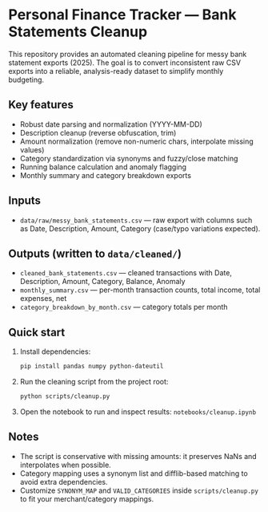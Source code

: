 # Personal Finance Tracker — Bank Statements Cleanup

This repository provides an automated cleaning pipeline for messy bank statement exports (2025). The goal is to convert inconsistent raw CSV exports into a reliable, analysis-ready dataset to simplify monthly budgeting.

## Key features
- Robust date parsing and normalization (YYYY-MM-DD)
- Description cleanup (reverse obfuscation, trim)
- Amount normalization (remove non-numeric chars, interpolate missing values)
- Category standardization via synonyms and fuzzy/close matching
- Running balance calculation and anomaly flagging
- Monthly summary and category breakdown exports

## Inputs
- `data/raw/messy_bank_statements.csv` — raw export with columns such as Date, Description, Amount, Category (case/typo variations expected).

## Outputs (written to `data/cleaned/`)
- `cleaned_bank_statements.csv` — cleaned transactions with Date, Description, Amount, Category, Balance, Anomaly
- `monthly_summary.csv` — per-month transaction counts, total income, total expenses, net
- `category_breakdown_by_month.csv` — category totals per month

## Quick start
1. Install dependencies:
   ```bash
   pip install pandas numpy python-dateutil
   ```

2. Run the cleaning script from the project root:
   ```bash
   python scripts/cleanup.py
   ```

3. Open the notebook to run and inspect results:
   `notebooks/cleanup.ipynb`

## Notes
- The script is conservative with missing amounts: it preserves NaNs and interpolates when possible.
- Category mapping uses a synonym list and difflib-based matching to avoid extra dependencies.
- Customize `SYNONYM_MAP` and `VALID_CATEGORIES` inside `scripts/cleanup.py` to fit your merchant/category mappings.